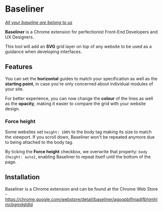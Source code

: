Baseliner
======

*[All your baseline are belong to us](https://en.wikipedia.org/wiki/All_your_base_are_belong_to_us)*

**Baseliner** is a Chrome extension for perfectionist Front-End Developers and UX Designers.

This tool will add an **SVG** grid layer on top of any website to be used as a guidance when developing interfaces. 

## Features
You can set the **horizontal** guides to match your specification as well as the **starting point**, in case you're only concerned about individual modules of your site.

For better experience, you can now change the **colour** of the lines as well as the **opacity**, making it easier to compare the grid with your website design.

### Force height
Some websites set `height: 100%` to the body tag making its size to match the viewport. If you scroll down, Baseliner won't be repeated anymore due to being attached to the body tag.

By ticking the **Force height** checkbox, we overwrite that property: `body {height: auto}`, enabling Baseliner to repeat itself until the bottom of the page.

## Installation
Baseliner is a Chrome extension and can be found at the Chrome Web Store - https://chrome.google.com/webstore/detail/baseliner/agoopbiflnjadjfbhimhlmcbgmdgldld
